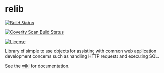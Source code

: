 # relib

[![Build Status](https://travis-ci.org/TroyHisted/relib.svg?branch=master)](https://travis-ci.org/TroyHisted/relib)

<a href="https://scan.coverity.com/projects/troyhisted-relib">
  <img alt="Coverity Scan Build Status"
       src="https://scan.coverity.com/projects/10594/badge.svg"/>
</a>

[![License](https://img.shields.io/badge/License-Apache%202.0-blue.svg)](https://opensource.org/licenses/Apache-2.0)

Library of simple to use objects for assisting with common web application development concerns
	 such as handling HTTP requests and executing SQL.

See the [wiki](https://github.com/TroyHisted/relib/wiki) for documentation.
